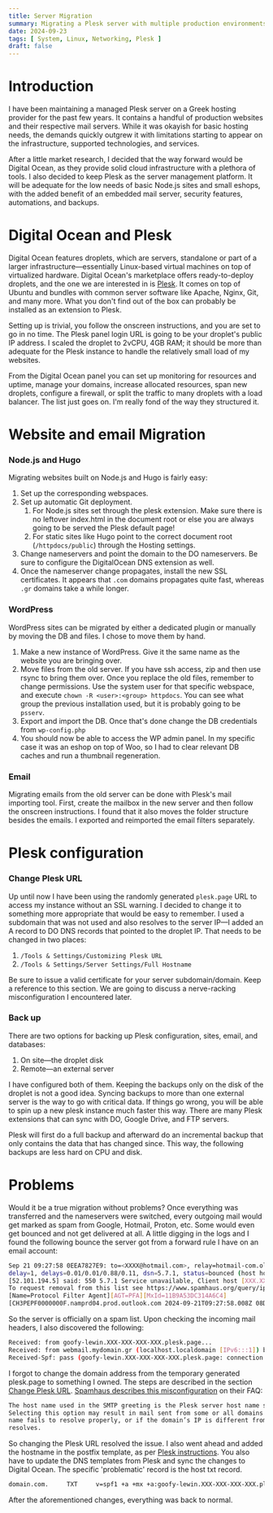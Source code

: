 ```yaml
---
title: Server Migration
summary: Migrating a Plesk server with multiple production environments.
date: 2024-09-23
tags: [ System, Linux, Networking, Plesk ]
draft: false
---
```


# Introduction

I have been maintaining a managed Plesk server on a Greek hosting provider for the past few years. It contains a handful
of production websites and their respective mail servers. While it was okayish for basic hosting needs, the demands
quickly outgrew it with limitations starting to appear on the infrastructure, supported technologies, and services.

After a little market research, I decided that the way forward would be Digital Ocean, as they provide solid cloud
infrastructure with a plethora of tools. I also decided to keep Plesk as the server
management platform. It will be adequate for the low needs of basic Node.js sites and small eshops, with the
added benefit of an embedded mail server, security features, automations, and backups.

# Digital Ocean and Plesk

Digital Ocean features droplets, which are servers, standalone or part of a larger infrastructure—essentially
Linux-based virtual machines on top of virtualized hardware. Digital Ocean's marketplace offers ready-to-deploy
droplets, and the one we are interested in is [Plesk](https://marketplace.digitalocean.com/apps/plesk). It comes on top
of Ubuntu and bundles with common server software like Apache, Nginx, Git, and many more. What you don't find out of the
box can probably be installed as an extension to Plesk.

Setting up is trivial, you follow the onscreen instructions, and you are set to go in no time. The Plesk panel login URL
is going to be your droplet's public IP address. I scaled the droplet to 2vCPU, 4GB RAM; it should be more than adequate
for the Plesk instance to handle the relatively small load of my websites.

From the Digital Ocean panel you can set up monitoring for resources and uptime, manage your domains, increase allocated
resources, span new droplets, configure a firewall, or split the traffic to many droplets with a load balancer. The list
just goes on. I'm really fond of the way they structured it.

# Website and email Migration

### Node.js and Hugo

Migrating websites built on Node.js and Hugo is fairly easy:

1. Set up the corresponding webspaces.
2. Set up automatic Git deployment.
   1. For Node.js sites set through the plesk extension. Make sure there is no leftover index.html in the document root
      or else you are always going to be served the Plesk default page!
   2. For static sites like Hugo point to the correct document root (`/httpdocs/public`) through the Hosting settings.
3. Change nameservers and point the domain to the DO nameservers. Be sure to configure the DigitalOcean DNS extension as
   well.
4. Once the nameserver change propagates, install the new SSL certificates. It appears that `.com` domains propagates
   quite fast, whereas `.gr` domains take a while longer.

### WordPress

WordPress sites can be migrated by either a dedicated plugin or manually by moving the DB and files. I chose to move
them by hand.

1. Make a new instance of WordPress. Give it the same name as the website you are bringing over.
2. Move files from the old server. If you have ssh access, zip and then use rsync to bring them over. Once you replace
   the old files, remember to change permissions. Use the system user for that specific webspace, and execute
   `chown -R <user>:<group> httpdocs`. You can see what group the previous installation used, but it is probably going
   to be `psserv`.
3. Export and import the DB. Once that's done change the DB credentials from `wp-config.php`
4. You should now be able to access the WP admin panel. In my specific case it was an eshop on top of Woo,
   so I had to clear relevant DB caches and run a thumbnail regeneration.

### Email

Migrating emails from the old server can be done with Plesk's mail importing tool. First, create the mailbox in the new
server and then follow the onscreen instructions. I found that it also moves the folder structure besides the emails.
I exported and reimported the email filters separately.

# Plesk configuration

### Change Plesk URL

Up until now I have been using the randomly generated `plesk.page` URL to access my instance without an SSL warning. I
decided to change it to something more appropriate that would be easy to remember. I used a subdomain that was not used
and also resolves to the server IP—I added an A record to DO DNS records that pointed to the droplet IP. That needs to
be changed in two places:

1. `/Tools & Settings/Customizing Plesk URL`
2. `/Tools & Settings/Server Settings/Full Hostname`

Be sure to issue a valid certificate for your server subdomain/domain. Keep a reference to this section. We are going to
discuss a nerve-racking misconfiguration I encountered later.

### Back up

There are two options for backing up Plesk configuration, sites, email, and databases:

1. On site—the droplet disk
2. Remote—an external server

I have configured both of them. Keeping the backups only on the disk of the droplet is not a good idea. Syncing backups
to more than one external server is the way to go with critical data. If things go wrong, you will be able to spin up
a new plesk instance much faster this way. There are many Plesk extensions that can sync with DO, Google Drive, and FTP
servers.

Plesk will first do a full backup and afterward do an incremental backup that only contains the data that has changed
since. This way, the following backups are less hard on CPU and disk.

# Problems

Would it be a true migration without problems? Once everything was transferred and the nameservers were switched, every
outgoing mail would get marked as spam from Google, Hotmail, Proton, etc. Some would even get bounced and not get
delivered at all. A little digging in the logs and I found the following bounce the server got from a forward rule I
have on an email account:

```bash
Sep 21 09:27:58 0EEA7827E9: to=<XXXX@hotmail.com>, relay=hotmail-com.olc.protection.outlook.com[52.101.194.5]:25,
delay=1, delays=0.01/0.01/0.88/0.11, dsn=5.7.1, status=bounced (host hotmail-com.olc.protection.outlook.com
[52.101.194.5] said: 550 5.7.1 Service unavailable, Client host [XXX.XXX.XXX.XXX] blocked using Spamhaus. 
To request removal from this list see https://www.spamhaus.org/query/ip/XXX.XXX.XXX.XXX (AS3130). 
[Name=Protocol Filter Agent][AGT=PFA][MxId=11B9A53DC314A6C4] 
[CH3PEPF0000000F.namprd04.prod.outlook.com 2024-09-21T09:27:58.008Z 08DCD29EEC0C7774] (in reply to MAIL FROM command))
```

So the server is officially on a spam list. Upon checking the incoming mail headers, I also discovered the following:

```bash
Received: from goofy-lewin.XXX-XXX-XXX-XXX.plesk.page...
Received: from webmail.mydomain.gr (localhost.localdomain [IPv6:::1]) by goofy-lewin.XXX-XXX-XXX-XXX.plesk.page (Postfix) 
Received-Spf: pass (goofy-lewin.XXX-XXX-XXX-XXX.plesk.page: connection is authenticated)
```

I forgot to change the domain address from the temporary generated plesk.page to something I owned. The steps are
described in the section [Change Plesk URL](#change-plesk-url).
[Spamhaus describes this misconfiguration](https://www.spamhaus.org/faqs/combined-spam-sources-css/#misconfigured-plesk-hosts-in-css)
on their FAQ:

```md
The host name used in the SMTP greeting is the Plesk server host name specified in Tools & Settings > Server Settings.
Selecting this option may result in mail sent from some or all domains being marked as spam if the Plesk server host
name fails to resolve properly, or if the domain’s IP is different from the one to which the Plesk server host name
resolves.
```

So changing the Plesk URL resolved the issue. I also went ahead and added the hostname in the postfix template, as per
[Plesk instructions](https://support.plesk.com/hc/en-us/articles/12377559724567-How-to-change-the-hostname-and-SMTP-banner-in-Postfix-on-a-Plesk-server).
You also have to update the DNS templates from Plesk and sync the changes to Digital Ocean. The specific 'problematic'
record is the host txt record.

```bash
domain.com.		TXT 	v=spf1 +a +mx +a:goofy-lewin.XXX-XXX-XXX-XXX.plesk.page -all
```

After the aforementioned changes, everything was back to normal.
